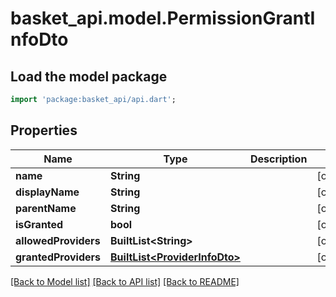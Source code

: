 # basket_api.model.PermissionGrantInfoDto

## Load the model package
```dart
import 'package:basket_api/api.dart';
```

## Properties
Name | Type | Description | Notes
------------ | ------------- | ------------- | -------------
**name** | **String** |  | [optional] 
**displayName** | **String** |  | [optional] 
**parentName** | **String** |  | [optional] 
**isGranted** | **bool** |  | [optional] 
**allowedProviders** | **BuiltList&lt;String&gt;** |  | [optional] 
**grantedProviders** | [**BuiltList&lt;ProviderInfoDto&gt;**](ProviderInfoDto.md) |  | [optional] 

[[Back to Model list]](../README.md#documentation-for-models) [[Back to API list]](../README.md#documentation-for-api-endpoints) [[Back to README]](../README.md)


